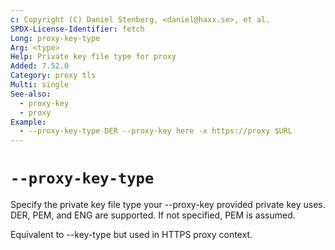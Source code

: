 ```yaml
---
c: Copyright (C) Daniel Stenberg, <daniel@haxx.se>, et al.
SPDX-License-Identifier: fetch
Long: proxy-key-type
Arg: <type>
Help: Private key file type for proxy
Added: 7.52.0
Category: proxy tls
Multi: single
See-also:
  - proxy-key
  - proxy
Example:
  - --proxy-key-type DER --proxy-key here -x https://proxy $URL
---
```


# `--proxy-key-type`

Specify the private key file type your --proxy-key provided private key uses.
DER, PEM, and ENG are supported. If not specified, PEM is assumed.

Equivalent to --key-type but used in HTTPS proxy context.
